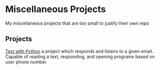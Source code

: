 # Miscellaneous Projects

My miscellaneous projects that are too small to justify their own repo


## Projects

[Text with Python](./text-python) a project which responds and listens to a given email. Capable of reading a text, responding, and opening programs based on user phone number.

